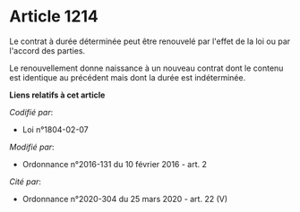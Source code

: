 # Article 1214

Le contrat à durée déterminée peut être renouvelé par l'effet de la loi ou par l'accord des parties. 

Le renouvellement donne naissance à un nouveau contrat dont le contenu est identique au précédent mais dont la durée est
indéterminée.

**Liens relatifs à cet article**

_Codifié par_:

  - Loi n°1804-02-07

_Modifié par_:

  - Ordonnance n°2016-131 du 10 février 2016 - art. 2

_Cité par_:

  - Ordonnance n°2020-304 du 25 mars 2020 - art. 22 (V)
